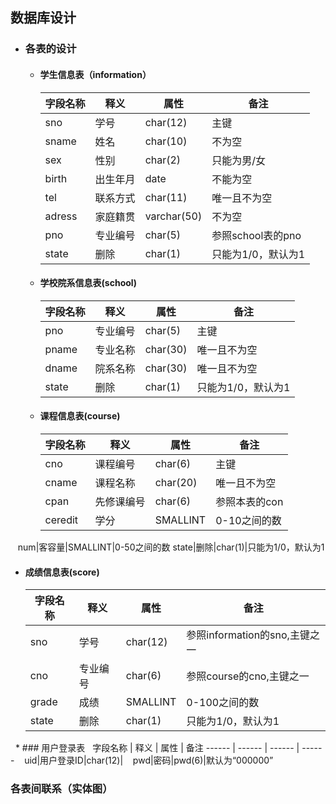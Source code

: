 ## 数据库设计
* ### 各表的设计
  * #### 学生信息表（information）
    |字段名称 | 释义 | 属性 | 备注 |
    |------ | ------ | ------ | ------ |
    |sno | 学号  | char(12)  | 主键  
    |sname|姓名|char(10)|不为空|
    |sex|性别|char(2)|只能为男/女|
    |birth|出生年月|date|不能为空|
    |tel|联系方式|char(11)|唯一且不为空|
    |adress|家庭籍贯|varchar(50)|不为空
    |pno|专业编号|char(5)|参照school表的pno|
    |state|删除|char(1)|只能为1/0，默认为1
  * #### 学校院系信息表(school)
    字段名称 | 释义 | 属性 | 备注 
    ------ | ------ | ------ | ------ 
    pno|专业编号|char(5)|主键
    pname|专业名称|char(30)|唯一且不为空
    dname|院系名称|char(30)|唯一且不为空
    state|删除|char(1)|只能为1/0，默认为1
  * #### 课程信息表(course)
    字段名称 | 释义 | 属性 | 备注 
    ------ | ------ | ------ | ------ 
    cno|课程编号|char(6)|主键
    cname|课程名称|char(20)|唯一且不为空
    cpan|先修课编号|char(6)|参照本表的con
    ceredit|学分|SMALLINT|0-10之间的数
    num|客容量|SMALLINT|0-50之间的数
    state|删除|char(1)|只能为1/0，默认为1
  * #### 成绩信息表(score)
    字段名称 | 释义 | 属性 | 备注 
    ------ | ------ | ------ | ------ 
    sno|学号|char(12)|参照information的sno,主键之一
    cno|专业编号|char(6)|参照course的cno,主键之一 
    grade|成绩|SMALLINT|0-100之间的数 
    state|删除|char(1)|只能为1/0，默认为1
   * ### 用户登录表
   字段名称 | 释义 | 属性 | 备注 
    ------ | ------ | ------ | ------
    uid|用户登录ID|char(12)|
    pwd|密码|pwd(6)|默认为“000000”
    
### 各表间联系（实体图）
